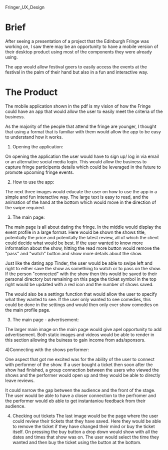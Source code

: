 Fringer_UX_Design


<h1>Brief</h1>

After seeing a presentation of a project that the Edinburgh Fringe was working on, I saw there may be an opportunity to have a
mobile version of their desktop product using most of the components they were already using.

The app would allow festival goers to easily access the events at the festival in the palm of their hand but also in a fun
and interactive way.

<h1>The Product</h1>

The mobile application shown in the pdf is my vision of how the Fringe could have an app that would allow the user to easily 
meet the criteria of the business. 

As the majority of the people that attend the fringe are younger, I thought that using a format that is familiar with them would 
allow the app to be easy to understand how it works.

1) Opening the application:

On opening the application the user would have to sign up/ log in via email or an alternative social media login. This would allow
the business to capture fringe participents details which could be leveraged in the future to promote upcoming fringe events. 

2) How to use the app:

The next three images would educate the user on how to use the app in a simple and fun interactive way. The large text is easy to read,
and the animation of the hand at the bottom which would move in the direction of the swipe required.

3) The main page:

The main page is all about dating the fringe. In the middle would display the event profile in a large format. Here would be shown the shows
title, potentially the price and potenitally the latest review, all of which the client could decide what would be best.
If the user wanted to know more information about the show, hitting the read more button would remove the "pass" and "watch" button and show more
details about the show.

Just like the dating app Tinder, the user would be able to swipe left and right to either save the show as something to watch or to pass on the show.
If the person "connected" with the show then this would be saved to their personal directory but remaining on this page the ticket symbol in the top right
would be updated with a red icon and the number of shows saved. 

The would also be a settings function that would allow the user to specify what they wanted to see. If the user only wanted to see comedies, this could be
done in the settings and would then only ever show comedies on the main profile page.

3) The main page - advertisement:

The larger main image on the main page would give apel opportunity to add advertisement. Both static images and videos would be able to render in this section allowing the buiness to gain income from ads/sponsors.

4)Connecting with the shows performer:

One aspect that got me excited was for the ability of the user to connect with performer of the show. If a user bought a ticket then soon after the show had finished, a group connection between the users who viewed the shows and the performer would open up and they would be able to directly leave reviews. 

It could narrow the gap between the audience and the front of the stage. The user would be able to have a closer connection to the perfromer and the performer would eb able to get instantaniou feedback from their audience.

4) Checking out tickets
The last image would be the page where the user could review their tickets that they have saved. Here they would be able to remove the ticket if they have changed their mind or buy the ticket itself. On pressing the buy button a drop down would show with all the dates and times that show was on. The user would select the time they wanted and then buy the ticket using the button at the bottom.
